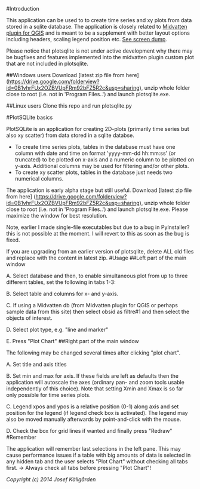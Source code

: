 #Introduction

This application can be used to to create time series and xy plots from data stored in a sqlite database. The application is closely related to [Midvatten plugin for QGIS](https://sites.google.com/site/midvattenpluginforqgis/) and is meant to be a supplement with better layout options including headers, scaling legend position etc. [See screen dump]([http://wiki.plotsqlite.googlecode.com/git-history/master/Screenshot%20from%202013-01-15%20212016.png]).

Please notice that plotsqlite is not under active development why there may be bugfixes and features implemented into the midvatten plugin custom plot that are not included in plotsqlite.

##Windows users
Download [latest zip file from here] (https://drive.google.com/folderview?id=0B1vhrFUx2OZBVUpFRm92bFZ5R2c&usp=sharing), unzip whole folder close to root (i.e. not in 'Program Files..') and launch plotsqlite.exe.

##Linux users
Clone this repo and run plotsqlite.py

#PlotSQLite basics

PlotSQLite is an application for creating 2D-plots (primarily time series but also xy scatter) from data stored in a sqlite databse.

* To create time series plots, tables in the database must have one column with date and time on format 'yyyy-mm-dd hh:mm:ss' (or truncated) to be plotted on x-axis and a numeric column to be plotted on y-axis. Additional columns may be used for filtering and/or other plots.
* To create xy scatter plots, tables in the database just needs two numerical columns.

The application is early alpha stage but still useful. Download [latest zip file from here] (https://drive.google.com/folderview?id=0B1vhrFUx2OZBVUpFRm92bFZ5R2c&usp=sharing), unzip whole folder close to root (i.e. not in 'Program Files..') and launch plotsqlite.exe. Please maximize the window for best resolution.

Note, earlier I made single-file executables but due to a bug in PyInstaller? this is not possible at the moment. I will revert to this as soon as the bug is fixed.

If you are upgrading from an earlier version of plotsqlite, delete ALL old files and replace with the content in latest zip.
#Usage
##Left part of the main window

A. Select database and then, to enable simultaneous plot from up to three different tables, set the following in tabs 1-3:

B. Select table and columns for x- and y-axis.

C. If using a Midvatten db (from Midvatten plugin for QGIS or perhaps sample data from this site) then select obsid as filtre#1 and then select the objects of interest.

D. Select plot type, e.g. "line and marker"

E. Press "Plot Chart"
##Right part of the main window

The following may be changed several times after clicking "plot chart".

A. Set title and axis titles

B. Set min and max for axis. If these fields are left as defaults then the application will autoscale the axes (ordinary pan- and zoom tools usable independently of this choice). Note that setting Xmin and Xmax is so far only possible for time series plots.

C. Legend xpos and ypos is a relative position (0-1) along axis and set position for the legend (if legend check box is activated). The legend may also be moved manually afterwards by point-and-click with the mouse.

D. Check the box for grid lines if wanted and finally press "Redraw"
#Remember

The application will remember last selections in the left pane. This may cause performance issues if a table with big amounts of data is selected in any hidden tab and the user selects "Plot Chart" without checking all tabs first. -> Always check all tabs before pressing "Plot Chart"! 

_Copyright (c) 2014 Josef Källgården_
